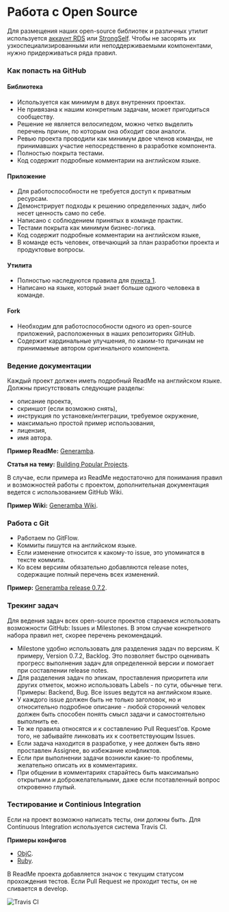 # Работа с Open Source

Для размещения наших open-source библиотек и различных утилит используется [аккаунт RDS](https://github.com/rambler-digital-solutions) или [StrongSelf](https://github.com/strongself). Чтобы не засорять их узкоспециализированными или неподдерживаемыми компонентами, нужно придерживаться ряда правил.

### Как попасть на GitHub

#### Библиотека

- Используется как минимум в двух внутренних проектах. 
- Не привязана к нашим конкретным задачам, может пригодиться сообществу. 
- Решение не является велосипедом, можно четко выделить перечень причин, по которым она обходит свои аналоги. 
- Ревью проекта проводили как минимум двое членов команды, не принимавших участие непосредственно в разработке компонента. 
- Полностью покрыта тестами. 
- Код содержит подробные комментарии на английском языке.

#### Приложение

- Для работоспособности не требуется доступ к приватным ресурсам. 
- Демонстрирует подходы к решению определенных задач, либо несет ценность само по себе. 
- Написано с соблюдением принятых в команде практик. 
- Тестами покрыта как минимум бизнес-логика. 
- Код содержит подробные комментарии на английском языке,
- В команде есть человек, отвечающий за план разработки проекта и продуктовые вопросы.

#### Утилита

- Полностью наследуются правила для [пункта 1](/processes/other/open-source.md#Библиотека). 
- Написано на языке, который знает больше одного человека в команде.

#### Fork

- Необходим для работоспособности одного из open-source приложений, расположенных в наших репозиториях GitHub. 
- Содержит кардинальные улучшения, по каким-то причинам не принимаемые автором оригинального компонента.

### Ведение документации

Каждый проект должен иметь подробный ReadMe на английском языке. Должны присутствовать следующие разделы:

- описание проекта,
- скриншот (если возможно снять),
- инструкция по установке/интеграции, требуемое окружение,
- максимально простой пример использования,
- лицензия,
- имя автора.

**Пример ReadMe:** [Generamba](https://github.com/rambler-ios/Generamba/blob/develop/ReadMe.md). 

**Статья на тему:** [Building Popular Projects](https://ashfurrow.com/blog/building-popular-projects/). 

В случае, если примера из ReadMe недостаточно для понимания правил и возможностей работы с проектом, дополнительная документация ведется с использованием GitHub Wiki.

**Пример Wiki:** [Generamba Wiki](https://github.com/rambler-ios/Generamba/wiki). 

### Работа с Git

- Работаем по GitFlow. 
- Коммиты пишутся на английском языке. 
- Если изменение относится к какому-то issue, это упоминатся в тексте коммита. 
- Ко всем версиям обязательно добавляются release notes, содержащие полный перечень всех изменений. 

**Пример:** [Generamba release 0.7.2](https://github.com/rambler-ios/Generamba/releases/tag/0.7.2). 

### Трекинг задач

Для ведения задач всех open-source проектов стараемся использовать возможности GitHub: Issues и Milestones. В этом случае конкретного набора правил нет, скорее перечень рекомендаций. 

- Milestone удобно использовать для разделения задач по версиям. К примеру, Version 0.7.2, Backlog. Это позволяет быстро оценивать прогресс выполнения задач для определенной версии и помогает при составлении release notes.
- Для разделения задач по эпикам, проставления приоритета или других отметок, можно использовать Labels - по сути, обычные теги. Примеры: Backend, Bug. 
Все issues ведутся на английском языке.
- У каждого issue должен быть не только заголовок, но и относительно подробное описание - любой сторонний человек должен быть способен понять смысл задачи и самостоятельно выполнить ее.
- Те же правила относятся и к составлению Pull Request'ов. Кроме того, не забывайте линковать их к соответствующим Issues.
- Если задача находится в разработке, у нее должен быть явно проставлен Assignee, во избежание конфликтов.
- Если при выполнении задачи возникли какие-то проблемы, желательно описать их в комментариях.
- При общении в комментариях старайтесь быть максимально открытыми и доброжелательными, даже если псотавленный вопрос откровенно глупый.

### Тестирование и Continious Integration

Если на проект возможно написать тесты, они должны быть. Для Continuous Integration используется система Travis CI. 

**Примеры конфигов**

- [ObjC](https://github.com/rambler-ios/RamblerConferences/blob/develop/.travis.yml).
- [Ruby](https://github.com/rambler-ios/Generamba/blob/develop/.travis.yml).

В ReadMe проекта добавляется значок с текущим статусом прохождения тестов. Если Pull Request не проходит тесты, он не сливается в develop.

![Travis CI](/resources/travis-badge.png)
